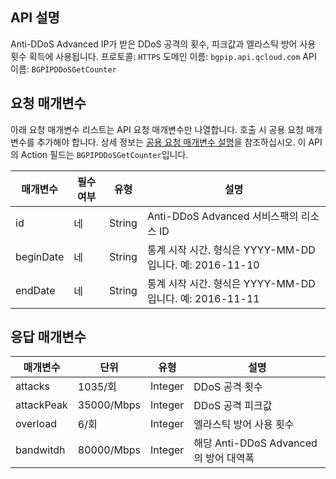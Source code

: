 

## API 설명
Anti-DDoS Advanced IP가 받은 DDoS 공격의 횟수, 피크값과 엘라스틱 방어 사용 횟수 획득에 사용됩니다.
프로토콜: `HTTPS`
도메인 이름: `bgpip.api.qcloud.com`
API 이름: `BGPIPDDoSGetCounter`

## 요청 매개변수
아래 요청 매개변수 리스트는 API 요청 매개변수만 나열합니다. 호출 시 공용 요청 매개변수를 추가해야 합니다. 상세 정보는 [공용 요청 매개변수 설명](https://cloud.tencent.com/document/product/1014/31224)을 참조하십시오. 이 API의 Action 필드는 `BGPIPDDoSGetCounter`입니다.

| 매개변수 | 필수 여부 | 유형 | 설명 |
|---------|---------|---------|---------|
| id | 네 | String | Anti-DDoS Advanced 서비스팩의 리소스 ID |
| beginDate | 네 | String | 통계 시작 시간. 형식은 YYYY-MM-DD입니다. 예: 2016-11-10 |
| endDate | 네 | String | 통계 시작 시간. 형식은 YYYY-MM-DD입니다. 예: 2016-11-11 |

## 응답 매개변수

| 매개변수 | 단위	| 유형 |	설명 |
|---------|---------|---------|---------|
| attacks | 1035/회 |	Integer | DDoS 공격 횟수 |
| attackPeak | 35000/Mbps | Integer |	DDoS 공격 피크값 |
| overload |	6/회 |	Integer |	엘라스틱 방어 사용 횟수 |
| bandwitdh |	80000/Mbps |	Integer |	해당 Anti-DDoS Advanced의 방어 대역폭 |

